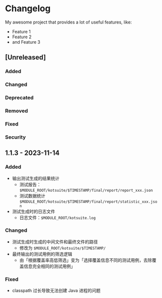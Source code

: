# Changelog
My awesome project that provides a lot of useful features, like:

- Feature 1
- Feature 2
- and Feature 3

## [Unreleased]

### Added

### Changed

### Deprecated

### Removed

### Fixed

### Security

## 1.1.3 - 2023-11-14

### Added
- 输出测试生成的结果统计
  - 测试报告：`$MODULE_ROOT/kotsuite/$TIMESTAMP/final/report/report_xxx.json`
  - 测试数据统计`$MODULE_ROOT/kotsuite/$TIMESTAMP/final/report/statistic_xxx.json`
- 测试生成时的日志文件
  - 日志文件：`$MODULE_ROOT/kotsuite.log`

### Changed
- 测试生成时生成的中间文件和最终文件的路径
  - 修改为 `$MODULE_ROOT/kotsuite/$TIMESTAMP/`
- 最终输出的测试用例的筛选逻辑 
  - 由「根据覆盖率高低筛选」变为「选择覆盖信息不同的测试用例，去除覆盖信息完全相同的测试用例」

### Fixed
- classpath 过长导致无法创建 Java 进程的问题
